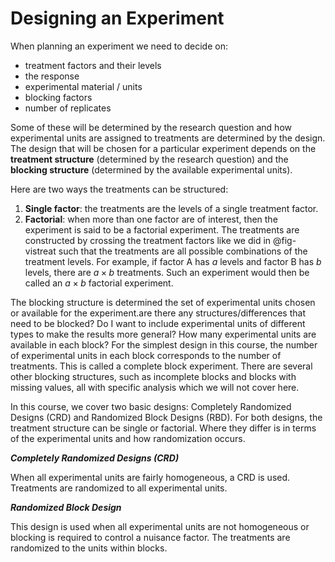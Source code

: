 # Designing an Experiment

When planning an experiment we need to decide on:

-   treatment factors and their levels
-   the response
-   experimental material / units
-   blocking factors
-   number of replicates

Some of these will be determined by the research question and how experimental units are assigned to treatments are determined by the design. The design that will be chosen for a particular experiment depends on the **treatment structure** (determined by the research question) and the **blocking structure** (determined by the available experimental units).

Here are two ways the treatments can be structured:

1.  **Single factor**: the treatments are the levels of a single treatment factor.
2.  **Factorial**: when more than one factor are of interest, then the experiment is said to be a factorial experiment. The treatments are constructed by crossing the treatment factors like we did in @fig-vistreat such that the treatments are all possible combinations of the treatment levels. For example, if factor A has $a$ levels and factor B has $b$ levels, there are $a \times b$ treatments. Such an experiment would then be called an $a \times b$ factorial experiment.

The blocking structure is determined the set of experimental units chosen or available for the experiment.are there any structures/differences that need to be blocked? Do I want to include experimental units of different types to make the results more general? How many experimental units are available in each block? For the simplest design in this course, the number of experimental units in each block corresponds to the number of treatments. This is called a complete block experiment. There are several other blocking structures, such as incomplete blocks and blocks with missing values, all with specific analysis which we will not cover here.

In this course, we cover two basic designs: Completely Randomized Designs (CRD) and Randomized Block Designs (RBD). For both designs, the treatment structure can be single or factorial. Where they differ is in terms of the experimental units and how randomization occurs.

***Completely Randomized Designs (CRD)***

When all experimental units are fairly homogeneous, a CRD is used. Treatments are randomized to all experimental units.

***Randomized Block Design***

This design is used when all experimental units are not homogeneous or blocking is required to control a nuisance factor. The treatments are randomized to the units within blocks.
